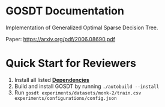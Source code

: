 # GOSDT Documentation
Implementation of Generalized Optimal Sparse Decision Tree.

Paper: https://arxiv.org/pdf/2006.08690.pdf

# Quick Start for Reviewers
1. Install all listed [**Dependencies**](doc/dependencies.md)
2. Build and install GOSDT by running ``./autobuild --install``
3. Run ``gosdt experiments/datasets/monk-2/train.csv experiments/configurations/config.json``
